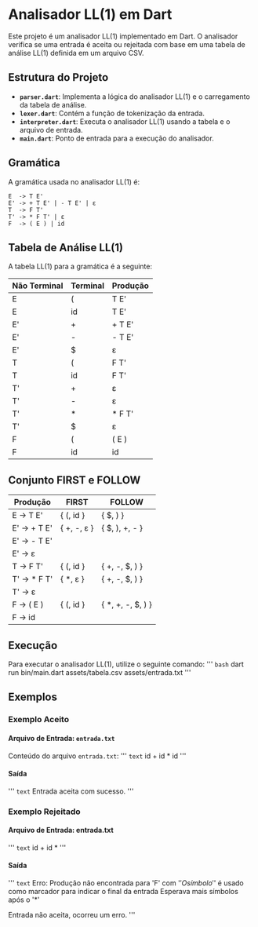 # Analisador LL(1) em Dart

Este projeto é um analisador LL(1) implementado em Dart. O analisador verifica se uma entrada é aceita ou rejeitada com base em uma tabela de análise LL(1) definida em um arquivo CSV.

## Estrutura do Projeto

- **`parser.dart`**: Implementa a lógica do analisador LL(1) e o carregamento da tabela de análise.
- **`lexer.dart`**: Contém a função de tokenização da entrada.
- **`interpreter.dart`**: Executa o analisador LL(1) usando a tabela e o arquivo de entrada.
- **`main.dart`**: Ponto de entrada para a execução do analisador.

## Gramática

A gramática usada no analisador LL(1) é:

```
E  -> T E'
E' -> + T E' | - T E' | ε
T  -> F T'
T' -> * F T' | ε
F  -> ( E ) | id
```

## Tabela de Análise LL(1)

A tabela LL(1) para a gramática é a seguinte:

| Não Terminal | Terminal | Produção   |
|--------------|----------|------------|
| E            | (        | T E'       |
| E            | id       | T E'       |
| E'           | +        | + T E'     |
| E'           | -        | - T E'     |
| E'           | $        | ε          |
| T            | (        | F T'       |
| T            | id       | F T'       |
| T'           | +        | ε          |
| T'           | -        | ε          |
| T'           | *        | * F T'     |
| T'           | $        | ε          |
| F            | (        | ( E )      |
| F            | id       | id         |

## Conjunto FIRST e FOLLOW

| Produção       | FIRST                | FOLLOW               |
|----------------|----------------------|----------------------|
| E -> T E'      | { (, id }            | { $, ) }             |
| E' -> + T E'   | { +, -, ε }          | { $, ), +, - }       |
| E' -> - T E'   |                      |                      |
| E' -> ε        |                      |                      |
| T -> F T'      | { (, id }            | { +, -, $, ) }       |
| T' -> * F T'   | { *, ε }             | { +, -, $, ) }       |
| T' -> ε        |                      |                      |
| F -> ( E )     | { (, id }            | { *, +, -, $, ) }    |
| F -> id        |                      |                      |

## Execução

Para executar o analisador LL(1), utilize o seguinte comando:
'''
```bash``` 
dart run bin/main.dart assets/tabela.csv assets/entrada.txt
'''

## Exemplos

### Exemplo Aceito

#### Arquivo de Entrada: `entrada.txt`

Conteúdo do arquivo `entrada.txt`:
'''
```text```
id + id * id
'''

#### Saída 

'''
```text```
Entrada aceita com sucesso.
'''

### Exemplo Rejeitado

#### Arquivo de Entrada: entrada.txt

'''
```text```
id + id * 
'''

#### Saída

'''
```text```
Erro: Produção não encontrada para 'F' com '$'
O símbolo '$' é usado como marcador para indicar o final da entrada
Esperava mais símbolos após o '*'

Entrada não aceita, ocorreu um erro.
'''
